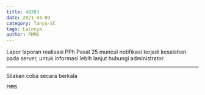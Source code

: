 ```yaml
---
title: 49303
date: 2021-04-09
category: Tanya-SC
tags: Lainnya
author: FMMS
---
```


Lapor laporan realisasi PPh Pasal 25 muncul notifikasi terjadi kesalahan pada server, untuk informasi lebih lanjut hubungi administrator

---

Silakan coba secara berkala

`FMMS`
